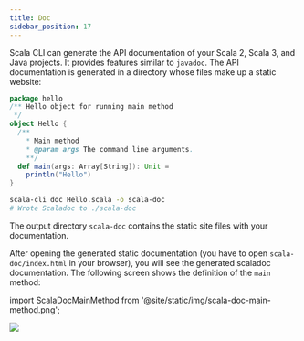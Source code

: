 ```yaml
---
title: Doc
sidebar_position: 17
---
```


Scala CLI can generate the API documentation of your Scala 2, Scala 3, and Java projects. It provides features similar to `javadoc`.
The API documentation is generated in a directory whose files make up a static website:

```scala title=Hello.scala
package hello
/** Hello object for running main method
 */
object Hello {
  /**
    * Main method
    * @param args The command line arguments.
    **/
  def main(args: Array[String]): Unit =
    println("Hello")
}
```

```bash 
scala-cli doc Hello.scala -o scala-doc 
# Wrote Scaladoc to ./scala-doc
```

<!-- Expected
Wrote Scaladoc to ./scala-doc
-->

The output directory `scala-doc` contains the static site files with your documentation.

After opening the generated static documentation (you have to open `scala-doc/index.html` in your browser),
you will see the generated scaladoc documentation. The following screen shows the definition of the `main` method:

import ScalaDocMainMethod from '@site/static/img/scala-doc-main-method.png';

<img src={ScalaDocMainMethod} />